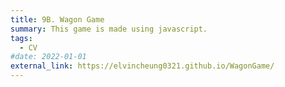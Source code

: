 ```yaml
---
title: 9B. Wagon Game
summary: This game is made using javascript.
tags:
  - CV
#date: 2022-01-01
external_link: https://elvincheung0321.github.io/WagonGame/
---
```

